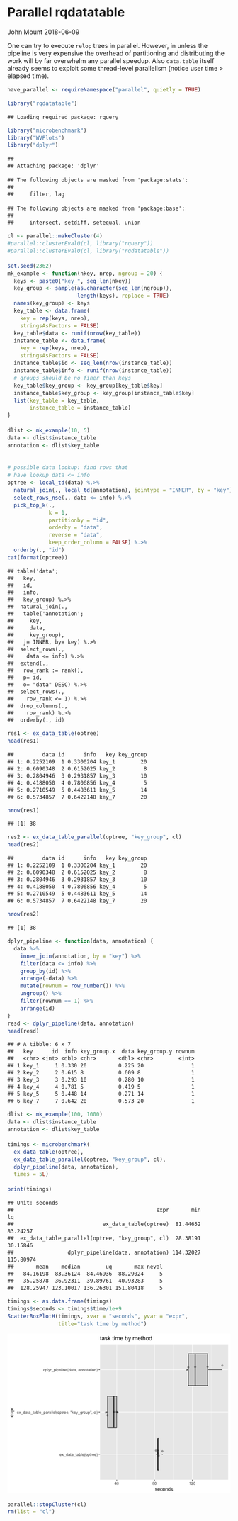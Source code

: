 Parallel rqdatatable
================
John Mount
2018-06-09

One can try to execute `relop` trees in parallel. However, in unless the pipeline is very expensive the overhead of partitioning and distributing the work will by far overwhelm any parallel speedup. Also `data.table` itself already seems to exploit some thread-level parallelism (notice user time &gt; elapsed time).

``` r
have_parallel <- requireNamespace("parallel", quietly = TRUE)
```

``` r
library("rqdatatable")
```

    ## Loading required package: rquery

``` r
library("microbenchmark")
library("WVPlots")
library("dplyr")
```

    ## 
    ## Attaching package: 'dplyr'

    ## The following objects are masked from 'package:stats':
    ## 
    ##     filter, lag

    ## The following objects are masked from 'package:base':
    ## 
    ##     intersect, setdiff, setequal, union

``` r
cl <- parallel::makeCluster(4)
#parallel::clusterEvalQ(cl, library("rquery"))
#parallel::clusterEvalQ(cl, library("rqdatatable"))

set.seed(2362)
mk_example <- function(nkey, nrep, ngroup = 20) {
  keys <- paste0("key_", seq_len(nkey))
  key_group <- sample(as.character(seq_len(ngroup)), 
                      length(keys), replace = TRUE)
  names(key_group) <- keys
  key_table <- data.frame(
    key = rep(keys, nrep),
    stringsAsFactors = FALSE)
  key_table$data <- runif(nrow(key_table))
  instance_table <- data.frame(
    key = rep(keys, nrep),
    stringsAsFactors = FALSE)
  instance_table$id <- seq_len(nrow(instance_table))
  instance_table$info <- runif(nrow(instance_table))
  # groups should be no finer than keys
  key_table$key_group <- key_group[key_table$key]
  instance_table$key_group <- key_group[instance_table$key]
  list(key_table = key_table,
       instance_table = instance_table)
}

dlist <- mk_example(10, 5)
data <- dlist$instance_table
annotation <- dlist$key_table


# possible data lookup: find rows that
# have lookup data <= info
optree <- local_td(data) %.>%
  natural_join(., local_td(annotation), jointype = "INNER", by = "key") %.>%
  select_rows_nse(., data <= info) %.>%
  pick_top_k(., 
             k = 1,
             partitionby = "id",
             orderby = "data",
             reverse = "data",
             keep_order_column = FALSE) %.>%
  orderby(., "id")
cat(format(optree))
```

    ## table('data'; 
    ##   key,
    ##   id,
    ##   info,
    ##   key_group) %.>%
    ##  natural_join(.,
    ##   table('annotation'; 
    ##     key,
    ##     data,
    ##     key_group),
    ##   j= INNER, by= key) %.>%
    ##  select_rows(.,
    ##    data <= info) %.>%
    ##  extend(.,
    ##   row_rank := rank(),
    ##   p= id,
    ##   o= "data" DESC) %.>%
    ##  select_rows(.,
    ##    row_rank <= 1) %.>%
    ##  drop_columns(.,
    ##    row_rank) %.>%
    ##  orderby(., id)

``` r
res1 <- ex_data_table(optree)
head(res1)
```

    ##         data id      info   key key_group
    ## 1: 0.2252109  1 0.3300204 key_1        20
    ## 2: 0.6090348  2 0.6152025 key_2         8
    ## 3: 0.2804946  3 0.2931857 key_3        10
    ## 4: 0.4188050  4 0.7806856 key_4         5
    ## 5: 0.2710549  5 0.4483611 key_5        14
    ## 6: 0.5734857  7 0.6422148 key_7        20

``` r
nrow(res1)
```

    ## [1] 38

``` r
res2 <- ex_data_table_parallel(optree, "key_group", cl)
head(res2)
```

    ##         data id      info   key key_group
    ## 1: 0.2252109  1 0.3300204 key_1        20
    ## 2: 0.6090348  2 0.6152025 key_2         8
    ## 3: 0.2804946  3 0.2931857 key_3        10
    ## 4: 0.4188050  4 0.7806856 key_4         5
    ## 5: 0.2710549  5 0.4483611 key_5        14
    ## 6: 0.5734857  7 0.6422148 key_7        20

``` r
nrow(res2)
```

    ## [1] 38

``` r
dplyr_pipeline <- function(data, annotation) {
  data %>%
    inner_join(annotation, by = "key") %>%
    filter(data <= info) %>%
    group_by(id) %>%
    arrange(-data) %>%
    mutate(rownum = row_number()) %>%
    ungroup() %>%
    filter(rownum == 1) %>%
    arrange(id)
}
resd <- dplyr_pipeline(data, annotation)
head(resd)
```

    ## # A tibble: 6 x 7
    ##   key      id  info key_group.x  data key_group.y rownum
    ##   <chr> <int> <dbl> <chr>       <dbl> <chr>        <int>
    ## 1 key_1     1 0.330 20          0.225 20               1
    ## 2 key_2     2 0.615 8           0.609 8                1
    ## 3 key_3     3 0.293 10          0.280 10               1
    ## 4 key_4     4 0.781 5           0.419 5                1
    ## 5 key_5     5 0.448 14          0.271 14               1
    ## 6 key_7     7 0.642 20          0.573 20               1

``` r
dlist <- mk_example(100, 1000)
data <- dlist$instance_table
annotation <- dlist$key_table

timings <- microbenchmark(
  ex_data_table(optree),
  ex_data_table_parallel(optree, "key_group", cl),
  dplyr_pipeline(data, annotation),
  times = 5L)

print(timings)
```

    ## Unit: seconds
    ##                                             expr       min        lq
    ##                            ex_data_table(optree)  81.44652  83.24257
    ##  ex_data_table_parallel(optree, "key_group", cl)  28.38191  30.15846
    ##                 dplyr_pipeline(data, annotation) 114.32027 115.80974
    ##       mean    median        uq       max neval
    ##   84.16198  83.36124  84.46936  88.29024     5
    ##   35.25878  36.92311  39.89761  40.93283     5
    ##  128.25947 123.10017 136.26301 151.80418     5

``` r
timings <- as.data.frame(timings)
timings$seconds <- timings$time/1e+9
ScatterBoxPlotH(timings, xvar = "seconds", yvar = "expr", 
                title="task time by method")
```

![](Parallel_rqdatatable_files/figure-markdown_github/ex-1.png)

``` r
parallel::stopCluster(cl)
rm(list = "cl")
```
